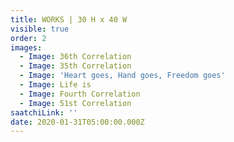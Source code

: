 ```yaml
---
title: WORKS | 30 H x 40 W
visible: true
order: 2
images:
  - Image: 36th Correlation
  - Image: 35th Correlation
  - Image: 'Heart goes, Hand goes, Freedom goes'
  - Image: Life is
  - Image: Fourth Correlation
  - Image: 51st Correlation
saatchiLink: ''
date: 2020-01-31T05:00:00.000Z
---
```


